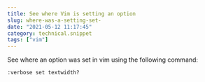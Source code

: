 ```yaml
---
title: See where Vim is setting an option
slug: where-was-a-setting-set-
date: "2021-05-12 11:17:45"
category: technical.snippet
tags: ["vim"]
---
```


See where an option was set in vim using the following command:

`:verbose set textwidth?`

